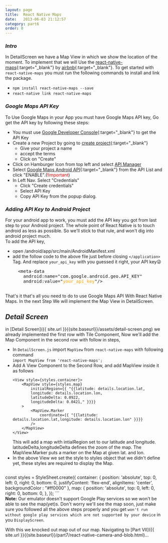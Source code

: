 ```yaml
---
layout: page
title:  React Native Maps
date:   2013-06-03 21:12:57
category: part6
order: 0
---
```


### _Intro_
In DetailScreen we have a Map View in which we show the location of the moment. To implement that we will Use the [react-native-maps](https://github.com/airbnb/react-native-maps){:target="_blank"} by [airbnb](https://www.airbnb.com/){:target="_blank"}. To get started with `react-native-maps` you must run the following commands to install and link the package.
* `npm install react-native-maps --save`
* `react-native link react-native-maps`  

### _Google Maps API Key_
To Use Google Maps in your App you must have Google Maps API key, Go get the API key by following these steps:
* You must use [Google Developer Console](https://console.developers.google.com/){:target="_blank"} to get the API Key
* Create a new Project by going to [create project](https://console.developers.google.com/projectcreate){:target="_blank"}
	- Give your project a name
	- accept the terms 
	- Click on "Create"
* Click on Hamburger Icon from top left and select [API Manager](https://console.developers.google.com/apis)
* Select [Google Maps Android API](https://console.developers.google.com/apis/api/maps_android_backend/overview){:target="_blank"} from the API List and click "ENABLE".(<span style="color:red">!Important</span>)
* In Left Nav. Select "Credentials"
	- Click "Create credentials"
	- Select API Key
	- Copy API Key from the popup dialog.  

### _Adding API Key to Android Project_
For your android app to work, you must add the API key you got from last step to your Android project. The whole point of React Native is to touch android as less as possible. So we'll stick to that rule, and won't dig into android project much.  
To add the API key,  
* open /android/app/src/main/AndroidManifest.xml  
* add the follow code to the above file just before closing `</application>` Tag. And replace `your_api_key` with you guessed it right, your API key😜
	<pre>
	&lt;meta-data
      android:name="com.google.android.geo.API_KEY"
      android:value="<span style="color:orange">your_api_key</span>"/&gt;
	</pre>  
That's it that's all you need to do to use Google Maps API With React Native Maps. In the next Step We will implement the Map View in DetailScreen.

## _Detail Screen_
in [Detail Screen]({{ site.url }}{{site.baseurl}}/assets/detail-screen.png) we already implemented the first row with Tile Component, Now we'll add the Map Component in the second row with follow in steps,
* In `DetailScreen.js` import `MapView` from `react-native-maps` with following command  
	`import MapView from 'react-native-maps';`
* Add A View Component to the Second Row, and add MapView inside it as follows  
	```
	<View style={styles.container}>
		<MapView style={styles.map}
			initialRegion={{ "{{latitude: details.location.lat,
			longitude: details.location.lon,
			latitudeDelta: 0.0922,
			longitudeDelta: 0.0421," }}}}
		>
			<MapView.Marker 
				coordinate={{ "{{latitude: details.location.lat,longitude: details.location.lon" }}}}
			/>
		</MapView>
	</View>
	```
	This will add a map with intialRegion set to our latitude and longitude. latitudeDelta,longitudeDelta defines the zoom of the map. The MapView.Marker puts a marker on the Map at given lat. and lon.
* In the above View we set the style to styles object that we didn't define yet, these styles are required to display the Map.  
	```
const styles = StyleSheet.create({
  container: {
    position: 'absolute',
    top: 0,
    left: 0,
    right: 0,
    bottom: 0,
    justifyContent: 'flex-end',
    alignItems: 'center',
     backgroundColor : "#ff0000"
  },
  map: {
    position: 'absolute',
    top: 0,
    left: 0,
    right: 0,
    bottom: 0,
  },
});
	```  
__Note:__ Our emulator doesn't support Google Play services so we won't be able to see the map(yet)s. Don't worry we'll see the map soon, just make sure you followed all the above steps properly and you get `won't run without google play services which are not supported by your device` in you `DisplayScreen`.

With this we knocked out map out of our map. Navigating to [Part VII]({{ site.url }}{{site.baseurl}}/part7/react-native-camera-and-blob.html)...
